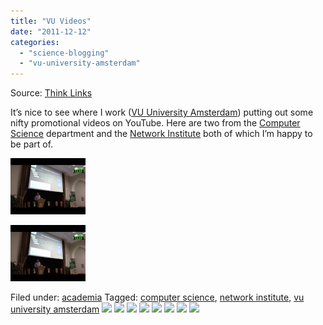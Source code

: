 ```yaml
---
title: "VU Videos"
date: "2011-12-12"
categories: 
  - "science-blogging"
  - "vu-university-amsterdam"
---
```


Source: [Think Links](http://thinklinks.wordpress.com/feed/)

It’s nice to see where I work ([VU University Amsterdam](http://www.vu.nl)) putting out some nifty promotional videos on YouTube. Here are two from the [Computer Science](http://www.cs.vu.nl) department and the [Network Institute](http://www.networkinstitute.nl/) both of which I’m happy to be part of.

[![](images/2.jpg)](https://thinklinks.wordpress.com/2011/12/12/vu-videos/)

[![](images/2.jpg)](https://thinklinks.wordpress.com/2011/12/12/vu-videos/)

  
Filed under: [academia](https://thinklinks.wordpress.com/category/academia/) Tagged: [computer science](https://thinklinks.wordpress.com/tag/computer-science/), [network institute](https://thinklinks.wordpress.com/tag/network-institute/), [vu university amsterdam](https://thinklinks.wordpress.com/tag/vu-university-amsterdam/) [![](http://feeds.wordpress.com/1.0/comments/thinklinks.wordpress.com/336/)](http://feeds.wordpress.com/1.0/gocomments/thinklinks.wordpress.com/336/) [![](http://feeds.wordpress.com/1.0/delicious/thinklinks.wordpress.com/336/)](http://feeds.wordpress.com/1.0/godelicious/thinklinks.wordpress.com/336/) [![](http://feeds.wordpress.com/1.0/facebook/thinklinks.wordpress.com/336/)](http://feeds.wordpress.com/1.0/gofacebook/thinklinks.wordpress.com/336/) [![](http://feeds.wordpress.com/1.0/twitter/thinklinks.wordpress.com/336/)](http://feeds.wordpress.com/1.0/gotwitter/thinklinks.wordpress.com/336/) [![](http://feeds.wordpress.com/1.0/stumble/thinklinks.wordpress.com/336/)](http://feeds.wordpress.com/1.0/gostumble/thinklinks.wordpress.com/336/) [![](http://feeds.wordpress.com/1.0/digg/thinklinks.wordpress.com/336/)](http://feeds.wordpress.com/1.0/godigg/thinklinks.wordpress.com/336/) [![](http://feeds.wordpress.com/1.0/reddit/thinklinks.wordpress.com/336/)](http://feeds.wordpress.com/1.0/goreddit/thinklinks.wordpress.com/336/) ![](http://stats.wordpress.com/b.gif?host=thinklinks.wordpress.com&blog=5274753&post=336&subd=thinklinks&ref=&feed=1)
